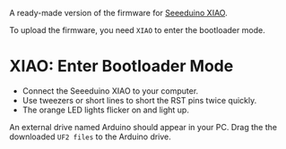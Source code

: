 A ready-made version of the firmware for [Seeeduino XIAO](https://www.seeedstudio.com/Seeeduino-XIAO-Arduino-Microcontroller-SAMD21-Cortex-M0+-p-4426.html).

To upload the firmware, you need ```XIAO``` to enter the bootloader mode.

# XIAO: Enter Bootloader Mode
* Connect the Seeeduino XIAO to your computer.
* Use tweezers or short lines to short the RST pins twice quickly.
* The orange LED lights flicker on and light up.

An external drive named Arduino should appear in your PC. Drag the the downloaded ```UF2 files``` to the Arduino drive.

